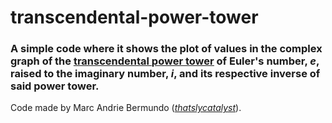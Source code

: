 # transcendental-power-tower
<h3><span>A simple code where it shows the plot of values in the complex graph of the <span style="text-decoration: underline;"><a href="https://mathworld.wolfram.com/TranscendentalNumber.html">transcendental</a> <a href="https://mathworld.wolfram.com/PowerTower.html">power tower</a></span> of Euler's number, <em><strong>e</strong></em>, raised to the imaginary number, <em><strong>i</strong></em>, and its respective inverse of said power tower.</span></h3>
  
<p>Code made by Marc Andrie Bermundo (<a href="https://github.com/thatslycatalyst/"><em>thatslycatalyst</em></a>).</p>
